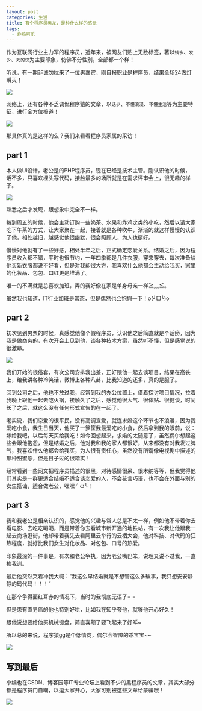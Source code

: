 ```yaml
---
layout: post
categories: 生活
title: 有个程序员男友，是种什么样的感觉
tags: 
  - 炸鸡可乐
---
```


作为互联网行业主力军的程序员，近年来，被网友们贴上无数标签，著以`钱多`、`发少`、`死的快`为主要印象，仿佛不分性别，全部都一个样！

<!--more-->

听说，有一期非诚勿扰来了一位男嘉宾，刚自报职业是程序员，结果全场24盏灯瞬灭！

![](http://www.justdojava.com/assets/images/2019/java/image_zjkl/programmer-dating/8815b8f5a11549329875a312c2ca8e6c.jpg)

网络上，还有各种不乏调侃程序猿的文章，以`话少`、`不懂浪漫`、`不懂生活`等为主要特征，进行全方位报道！

![](http://www.justdojava.com/assets/images/2019/java/image_zjkl/programmer-dating/fa9770d5c9b5466395102a9b09be319e.jpg)

那具体真的是这样的么？我们来看看程序员家属的采访！

## part 1
本人做Ui设计，老公是的PHP程序员，现在已经是技术主管。刚认识他的时候，话不多，只喜欢埋头写代码，接触最多的场所就是在需求评审会上，很无趣的样子。

![](http://www.justdojava.com/assets/images/2019/java/image_zjkl/programmer-dating/e8eff9fb64514263a0768f5bd848bd2b.jpeg)

熟悉之后才发现，跟想象中完全不一样。

每到周五的时候，他会主动订购一些奶茶、水果和炸鸡之类的小吃，然后以请大家吃下午茶的方式，让大家聚在一起，接着就是各种吹牛，渐渐的就这样慢慢的认识了他，相处越旧，越感觉他很幽默，很会照顾人，为人也挺好。

慢慢对他就有了一些好感，相处半年之后，正式确定恋爱关系。结婚之后，因为程序员收入都不错，平时也很节约，一年四季都是几件衣服，穿来穿去，每次准备给他买新衣服都说不好看，但是对我却很大方，我喜欢什么他都会主动给我买，家里的化妆品、包包、口红更是堆满了。

唯一的不满就是总喜欢加班，弄的我好像在家是单身母亲一样≧﹏≦。

虽然我也知道，IT行业加班是常态，但是偶然也会抱怨一下！o(╯□╰)o
## part 2
初次见到男票的时候，真感觉他像个假程序员，认识他之后简直就是个话痨，因为我是做商务的，有次开会上见到他，谈各种技术方案，虽然听不懂，但是感觉说的很激昻。

![](http://www.justdojava.com/assets/images/2019/java/image_zjkl/programmer-dating/4842f820acb7453bb49e7e91ac0e9351.jpeg)

我们开始的很俗套，有次公司安排我出差，正好跟他一起去谈项目，结果在高铁上，给我讲各种冷笑话，微博上各种八卦，比我知道的还多，真的是服了。

回到公司之后，他也不放过我，经常到我的办公位置上，借着探讨项目情况，拉着我晚上跟他一起去吃火锅，接触久了之后，感觉他很大气、很体贴、很健谈，时间长了之后，就这么没有任何形式宣告的在一起了。

老实说，我们恋爱的很平民，没有高调宣爱，就连求婚这个环节也不浪漫，因为我爱吃小食，我生日当天，他买了一箩筐我最爱吃的小食，然后拿到我的眼前，说：嫁给我吧，以后每天买给我吃！如今回想起来，求婚的太随意了，虽然偶尔想起这些会跟他抱怨，但是结婚之后，他对我和我的家人都很好，从来都没有对我发过脾气，我喜欢什么他都会给我买，为人很有责任心，虽然没有所谓像电视剧中描述的那种甜蜜感，但是日子过的很踏实！

经常看到一些网文把程序员描述的很黑，对待感情很呆、很木纳等等，但我觉得他们其实是一群更适合结婚不适合谈恋爱的人，不会花言巧语，也不会在外面与别的女生搭讪，适合做老公，嘿嘿╯ω╰！
## part 3
我和我老公是相亲认识的，感觉他的兴趣与常人总是不太一样，例如他不带着你去看电影、去吃吃喝喝，而是带着你去看城市新开通的地铁站，有一次我让他跟我一起去商场逛街，他却带着我先去看阿里云举行的云栖大会，他对科技、对代码的狂热程度，就好比我们女生对化妆品、对包包、口号的热爱。

印象最深的一件事是，有次和老公争执，因为老公嘴巴笨，说理又说不过我，一直挨我训。

最后他突然哭着冲我大喊：“我这么早结婚就是不想管这么多破事，我只想安安静静的码代码！！！”

在那个争得面红耳赤的情况下，当时的我彻底无语了= =

但是患有直男癌的他也特别好哄，比如我在知乎夸他，就够他开心好久！

跟他说想要给他买机械键盘，简直喜颠了要飞起来了好咩~

所以总的来说，程序猿gg是个低情商，偶尔会智障的乖宝宝~~

![](http://www.justdojava.com/assets/images/2019/java/image_zjkl/programmer-dating/65ba779bf21c48ed9107dedbf3d9346e.jpg)

## 写到最后
小编也在CSDN、博客园等IT专业论坛上看到不少的黑程序员的文章，其实大部分都是程序员门自嘲，以逗大家开心，大家可别被这些文章给蒙骗哦！

![](http://www.justdojava.com/assets/images/2019/java/image_zjkl/programmer-dating/e295462554c5455f897c0e6a0c0782db.jpeg)
